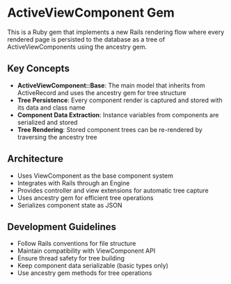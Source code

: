 <!-- Use this file to provide workspace-specific custom instructions to Copilot. For more details, visit https://code.visualstudio.com/docs/copilot/copilot-customization#_use-a-githubcopilotinstructionsmd-file -->

# ActiveViewComponent Gem

This is a Ruby gem that implements a new Rails rendering flow where every rendered page is persisted to the database as a tree of ActiveViewComponents using the ancestry gem.

## Key Concepts

- **ActiveViewComponent::Base**: The main model that inherits from ActiveRecord and uses the ancestry gem for tree structure
- **Tree Persistence**: Every component render is captured and stored with its data and class name
- **Component Data Extraction**: Instance variables from components are serialized and stored
- **Tree Rendering**: Stored component trees can be re-rendered by traversing the ancestry tree

## Architecture

- Uses ViewComponent as the base component system
- Integrates with Rails through an Engine
- Provides controller and view extensions for automatic tree capture
- Uses ancestry gem for efficient tree operations
- Serializes component state as JSON

## Development Guidelines

- Follow Rails conventions for file structure
- Maintain compatibility with ViewComponent API
- Ensure thread safety for tree building
- Keep component data serializable (basic types only)
- Use ancestry gem methods for tree operations
